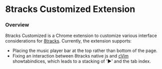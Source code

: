 # 8tracks Customized Extension

### Overview
8tracks Customized is a Chrome extension to customize various interface
considerations for [8tracks](https://8tracks.com). Currently, the extension
supports:
  * Placing the music player bar at the top rather than bottom of the page.
  * Fixing an interaction between 8tracks native js and
    [cVim](https://github.com/1995eaton/chromium-vim) showtabindices, which
    leads to a stacking of '►' and the tab index.
